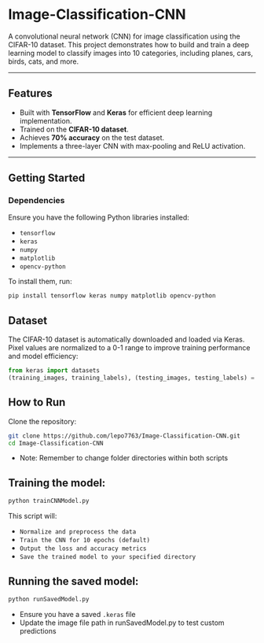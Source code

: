 # **Image-Classification-CNN**

A convolutional neural network (CNN) for image classification using the CIFAR-10 dataset. This project demonstrates how to build and train a deep learning model to classify images into 10 categories, including planes, cars, birds, cats, and more.

---

## **Features**
- Built with **TensorFlow** and **Keras** for efficient deep learning implementation.
- Trained on the **CIFAR-10 dataset**.
- Achieves **70% accuracy** on the test dataset.
- Implements a three-layer CNN with max-pooling and ReLU activation.

---

## **Getting Started**

### **Dependencies**
Ensure you have the following Python libraries installed:
- `tensorflow`
- `keras`
- `numpy`
- `matplotlib`
- `opencv-python`
 
To install them, run:
```bash
pip install tensorflow keras numpy matplotlib opencv-python
```

## Dataset
The CIFAR-10 dataset is automatically downloaded and loaded via Keras. Pixel values are normalized to a 0-1 range to improve training performance and model efficiency:
```python
from keras import datasets
(training_images, training_labels), (testing_images, testing_labels) = datasets.cifar10.load_data()
```

## How to Run
Clone the repository:
```bash
git clone https://github.com/lepo7763/Image-Classification-CNN.git
cd Image-Classification-CNN
```
- Note: Remember to change folder directories within both scripts

## Training the model:
```bash
python trainCNNModel.py
```
This script will:
- `Normalize and preprocess the data`
- `Train the CNN for 10 epochs (default)`
- `Output the loss and accuracy metrics`
- `Save the trained model to your specified directory`

## Running the saved model:
```bash
python runSavedModel.py
```
- Ensure you have a saved ```.keras``` file
- Update the image file path in runSavedModel.py to test custom predictions
